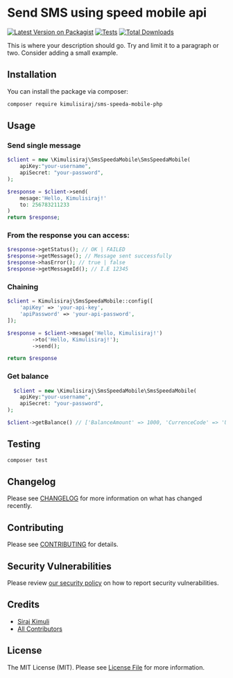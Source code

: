 # Send SMS using speed mobile api

[![Latest Version on Packagist](https://img.shields.io/packagist/v/kimulisiraj/sms-speeda-mobile-php.svg?style=flat-square)](https://packagist.org/packages/kimulisiraj/sms-speeda-mobile-php)
[![Tests](https://github.com/kimulisiraj/sms-speeda-mobile-php/actions/workflows/run-tests.yml/badge.svg?branch=main)](https://github.com/kimulisiraj/sms-speeda-mobile-php/actions/workflows/run-tests.yml)
[![Total Downloads](https://img.shields.io/packagist/dt/kimulisiraj/sms-speeda-mobile-php.svg?style=flat-square)](https://packagist.org/packages/kimulisiraj/sms-speeda-mobile-php)

This is where your description should go. Try and limit it to a paragraph or two. Consider adding a small example.

## Installation

You can install the package via composer:

```bash
composer require kimulisiraj/sms-speeda-mobile-php
```

## Usage

### Send single message
```php
$client = new \Kimulisiraj\SmsSpeedaMobile\SmsSpeedaMobile(
    apiKey:"your-username",
    apiSecret: "your-password",
);

$response = $client->send(
    mesage:'Hello, Kimulisiraj!'
    to: 256783211233
)
return $response; 
```

### From the response you can access:
```php
$response->getStatus(); // OK | FAILED
$response->getMessage(); // Message sent successfully
$response->hasError(); // true | false
$response->getMessageId(); // I.E 12345
```

### Chaining 
```php
$client = Kimulisiraj\SmsSpeedaMobile::config([
    'apiKey' => 'your-api-key',
    'apiPassword' => 'your-api-password',
]);

$response = $client->mesage('Hello, Kimulisiraj!')
        ->to('Hello, Kimulisiraj!');
        ->send();

return $response 
```

### Get balance
```php
  $client = new \Kimulisiraj\SmsSpeedaMobile\SmsSpeedaMobile(
    apiKey:"your-username",
    apiSecret: "your-password",
);

$client->getBalance() // ['BalanceAmount' => 1000, 'CurrenceCode' => 'UGX'],
````
## Testing

```bash
composer test
```

## Changelog

Please see [CHANGELOG](CHANGELOG.md) for more information on what has changed recently.

## Contributing

Please see [CONTRIBUTING](.github/CONTRIBUTING.md) for details.

## Security Vulnerabilities

Please review [our security policy](../../security/policy) on how to report security vulnerabilities.

## Credits

- [Siraj Kimuli](https://github.com/kimulisiraj)
- [All Contributors](../../contributors)

## License

The MIT License (MIT). Please see [License File](LICENSE.md) for more information.
